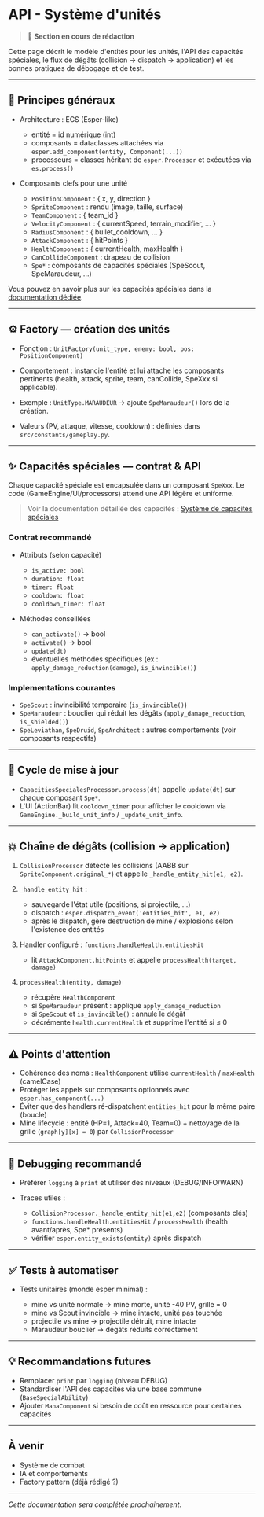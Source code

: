# API - Système d'unités

> 🚧 **Section en cours de rédaction**

Cette page décrit le modèle d'entités pour les unités, l'API des capacités spéciales, le flux de dégâts (collision → dispatch → application) et les bonnes pratiques de débogage et de test.

---

## 🧩 Principes généraux

- Architecture : ECS (Esper-like)

  - entité = id numérique (int)
  - composants = dataclasses attachées via `esper.add_component(entity, Component(...))`
  - processeurs = classes héritant de `esper.Processor` et exécutées via `es.process()`

- Composants clefs pour une unité

  - `PositionComponent` : { x, y, direction }
  - `SpriteComponent` : rendu (image, taille, surface)
  - `TeamComponent` : { team_id }
  - `VelocityComponent` : { currentSpeed, terrain_modifier, ... }
  - `RadiusComponent` : { bullet_cooldown, ... }
  - `AttackComponent` : { hitPoints }
  - `HealthComponent` : { currentHealth, maxHealth }
  - `CanCollideComponent` : drapeau de collision
  - `Spe*` : composants de capacités spéciales (SpeScout, SpeMaraudeur, ...)

Vous pouvez en savoir plus sur les capacités spéciales dans la [documentation dédiée](../modules/special-capacity-system.md).

---

## ⚙️ Factory — création des unités

- Fonction : `UnitFactory(unit_type, enemy: bool, pos: PositionComponent)`

- Comportement : instancie l'entité et lui attache les composants pertinents (health, attack, sprite, team, canCollide, SpeXxx si applicable).

- Exemple : `UnitType.MARAUDEUR` → ajoute `SpeMaraudeur()` lors de la création.

- Valeurs (PV, attaque, vitesse, cooldown) : définies dans `src/constants/gameplay.py`.

---

## ✨ Capacités spéciales — contrat & API

Chaque capacité spéciale est encapsulée dans un composant `SpeXxx`. Le code (GameEngine/UI/processors) attend une API légère et uniforme.

> Voir la documentation détaillée des capacités : [Système de capacités spéciales](../modules/special-capacity-system.md)

### Contrat recommandé

- Attributs (selon capacité)

  - `is_active: bool`
  - `duration: float`
  - `timer: float`
  - `cooldown: float`
  - `cooldown_timer: float`

- Méthodes conseillées

  - `can_activate()` -> bool
  - `activate()` -> bool
  - `update(dt)`
  - éventuelles méthodes spécifiques (ex : `apply_damage_reduction(damage)`, `is_invincible()`)

### Implementations courantes

- `SpeScout` : invincibilité temporaire (`is_invincible()`)
- `SpeMaraudeur` : bouclier qui réduit les dégâts (`apply_damage_reduction`, `is_shielded()`)
- `SpeLeviathan`, `SpeDruid`, `SpeArchitect` : autres comportements (voir composants respectifs)

---

## 🔁 Cycle de mise à jour

- `CapacitiesSpecialesProcessor.process(dt)` appelle `update(dt)` sur chaque composant `Spe*`.
- L'UI (ActionBar) lit `cooldown_timer` pour afficher le cooldown via `GameEngine._build_unit_info` / `_update_unit_info`.

---

## 💥 Chaîne de dégâts (collision → application)

1. `CollisionProcessor` détecte les collisions (AABB sur `SpriteComponent.original_*`) et appelle `_handle_entity_hit(e1, e2)`.
2. `_handle_entity_hit` :

   - sauvegarde l'état utile (positions, si projectile, ...)
   - dispatch : `esper.dispatch_event('entities_hit', e1, e2)`
   - après le dispatch, gère destruction de mine / explosions selon l'existence des entités

3. Handler configuré : `functions.handleHealth.entitiesHit`

   - lit `AttackComponent.hitPoints` et appelle `processHealth(target, damage)`

4. `processHealth(entity, damage)`

   - récupère `HealthComponent`
   - si `SpeMaraudeur` présent : applique `apply_damage_reduction`
   - si `SpeScout` et `is_invincible()` : annule le dégât
   - décrémente `health.currentHealth` et supprime l'entité si ≤ 0

---

## ⚠️ Points d'attention

- Cohérence des noms : `HealthComponent` utilise `currentHealth` / `maxHealth` (camelCase)
- Protéger les appels sur composants optionnels avec `esper.has_component(...)`
- Éviter que des handlers ré-dispatchent `entities_hit` pour la même paire (boucle)
- Mine lifecycle : entité (HP=1, Attack=40, Team=0) + nettoyage de la grille (`graph[y][x] = 0`) par `CollisionProcessor`

---

## 🐛 Debugging recommandé

- Préférer `logging` à `print` et utiliser des niveaux (DEBUG/INFO/WARN)
- Traces utiles :

  - `CollisionProcessor._handle_entity_hit(e1,e2)` (composants clés)
  - `functions.handleHealth.entitiesHit` / `processHealth` (health avant/après, Spe* présents)
  - vérifier `esper.entity_exists(entity)` après dispatch

---

## ✅ Tests à automatiser

- Tests unitaires (monde esper minimal) :

  - mine vs unité normale → mine morte, unité -40 PV, grille = 0
  - mine vs Scout invincible → mine intacte, unité pas touchée
  - projectile vs mine → projectile détruit, mine intacte
  - Maraudeur bouclier → dégâts réduits correctement

---

## 💡 Recommandations futures

- Remplacer `print` par `logging` (niveau DEBUG)
- Standardiser l'API des capacités via une base commune (`BaseSpecialAbility`)
- Ajouter `ManaComponent` si besoin de coût en ressource pour certaines capacités

---

## À venir

- Système de combat
- IA et comportements
- Factory pattern (déjà rédigé ?)

---

*Cette documentation sera complétée prochainement.*